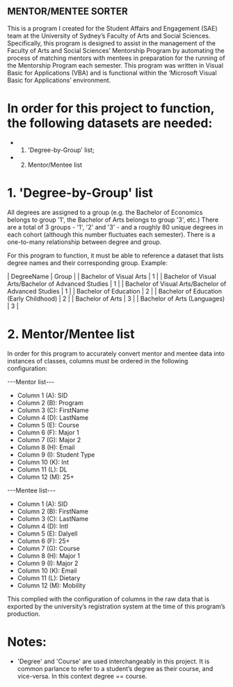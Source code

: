 ## MENTOR/MENTEE SORTER
This is a program I created for the Student Affairs and Engagement (SAE) team at the University of Sydney’s Faculty of Arts and Social Sciences. Specifically, this program is designed to assist in the management of the Faculty of Arts and Social Sciences’ Mentorship Program by automating the process of matching mentors with mentees in preparation for the running of the Mentorship Program each semester.
This program was written in Visual Basic for Applications (VBA) and is functional within the ‘Microsoft Visual Basic for Applications’ environment.

# In order for this project to function, the following datasets are needed:
- 1. 'Degree-by-Group' list;
- 2. Mentor/Mentee list

# 1. 'Degree-by-Group' list
All degrees are assigned to a group (e.g. the Bachelor of Economics belongs to group '1', the Bachelor of Arts belongs to group '3', etc.) There are a total of 3 groups - '1', '2' and '3' - and a roughly 80 unique degrees in each cohort (although this number fluctuates each semester). There is a one-to-many relationship between degree and group.

For this program to function, it must be able to reference a dataset that lists degree names and their corresponding group.
Example:

| DegreeName | Group |
| Bachelor of Visual Arts | 1 |
| Bachelor of Visual Arts/Bachelor of Advanced Studies | 1 |
| Bachelor of Visual Arts/Bachelor of Advanced Studies | 1 |
| Bachelor of Education | 2 |
| Bachelor of Education (Early Childhood) | 2 |
| Bachelor of Arts | 3 |
| Bachelor of Arts (Languages) | 3 |

# 2. Mentor/Mentee list
In order for this program to accurately convert mentor and mentee data into instances of classes, columns must be ordered in the following configuration:

---Mentor list---
- Column 1 (A): SID
- Column 2 (B): Program
- Column 3 (C): FirstName
- Column 4 (D): LastName
- Column 5 (E): Course
- Column 6 (F): Major 1
- Column 7 (G): Major 2
- Column 8 (H): Email
- Column 9 (I): Student Type
- Column 10 (K): Int
- Column 11 (L): DL
- Column 12 (M): 25+

---Mentee list---
- Column 1 (A): SID
- Column 2 (B): FirstName
- Column 3 (C): LastName
- Column 4 (D): Intl
- Column 5 (E): Dalyell
- Column 6 (F): 25+
- Column 7 (G): Course
- Column 8 (H): Major 1
- Column 9 (I): Major 2
- Column 10 (K): Email
- Column 11 (L): Dietary
- Column 12 (M): Mobility

This complied with the configuration of columns in the raw data that is exported by the university’s registration system at the time of this program’s production.

# Notes:
- 'Degree' and 'Course' are used interchangeably in this project. It is common parlance to refer to a student’s degree as their course, and vice-versa. In this context degree == course.
